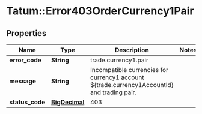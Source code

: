 # Tatum::Error403OrderCurrency1Pair

## Properties
Name | Type | Description | Notes
------------ | ------------- | ------------- | -------------
**error_code** | **String** | trade.currency1.pair | 
**message** | **String** | Incompatible currencies for currency1 account ${trade.currency1AccountId} and trading pair. | 
**status_code** | [**BigDecimal**](BigDecimal.md) | 403 | 

